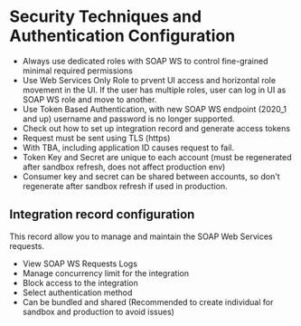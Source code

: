 # Security Techniques and Authentication Configuration

- Always use dedicated roles with SOAP WS to control fine-grained minimal required permissions
- Use Web Services Only Role to prvent UI access and horizontal role movement in the UI. If the user has multiple roles, user can log in UI as SOAP WS role and move to another.
- Use Token Based Authentication, with new SOAP WS endpoint (2020_1 and up) username and password is no longer supported. 
- Check out how to set up integration record and generate access tokens
- Request must be sent using TLS (https)
- With TBA, including application ID causes request to fail.
- Token Key and Secret are unique to each account (must be regenerated after sandbox refresh, does not affect production env)
- Consumer key and secret can be shared between accounts, so don't regenerate after sandbox refresh if used in production. 

## Integration record configuration

This record allow you to manage and maintain the SOAP Web Services requests.

- View SOAP WS Requests Logs
- Manage concurrency limit for the integration
- Block access to the integration
- Select authentication method
- Can be bundled and shared (Recommended to create individual for sandbox and production to avoid issues)

